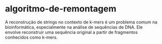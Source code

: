 # algoritmo-de-remontagem
 A reconstrução de strings no contexto de k-mers é um problema comum na bioinformática, especialmente na análise de sequências de DNA. Ele envolve reconstruir uma sequência original a partir de fragmentos conhecidos como k-mers.
